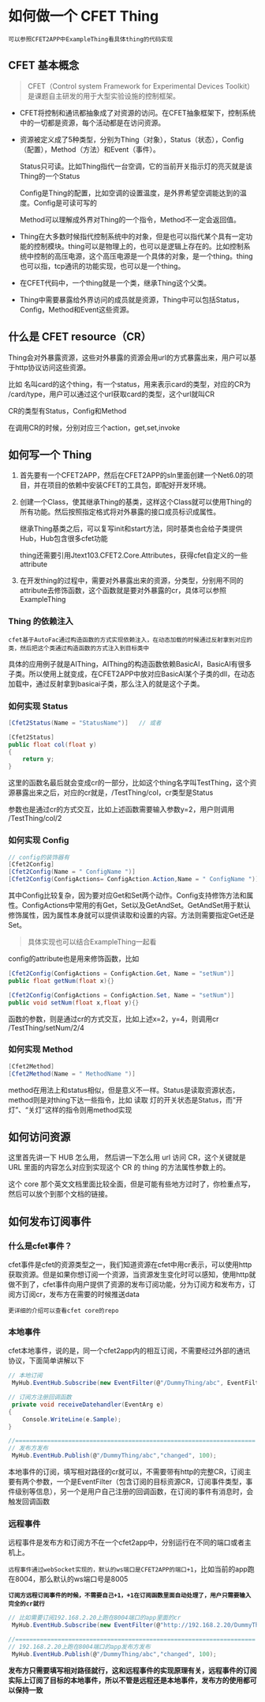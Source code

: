 # 如何做一个 CFET Thing

`可以参照CFET2APP中ExampleThing看具体thing的代码实现`

## CFET 基本概念

> CFET（Control system Framework for Experimental Devices Toolkit）是课题自主研发的用于大型实验设施的控制框架。

* CFET将控制和通讯都抽象成了对资源的访问。在CFET抽象框架下，控制系统中的一切都是资源，每个活动都是在访问资源。

* 资源被定义成了5种类型，分别为Thing（对象），Status（状态），Config（配置），Method（方法）和Event（事件）。
    
    Status只可读。比如Thing指代一台空调，它的当前开关指示灯的亮灭就是该Thing的一个Status
    
    Config是Thing的配置，比如空调的设置温度，是外界希望空调能达到的温度。Config是可读可写的
    
    Method可以理解成外界对Thing的一个指令，Method不一定会返回值。

* Thing在大多数时候指代控制系统中的对象，但是也可以指代某个具有一定功能的控制模块。thing可以是物理上的，也可以是逻辑上存在的。比如控制系统中控制的高压电源，这个高压电源是一个具体的对象，是一个thing。thing也可以指，tcp通讯的功能实现，也可以是一个thing。

* 在CFET代码中，一个thing就是一个类，继承Thing这个父类。

* Thing中需要暴露给外界访问的成员就是资源，Thing中可以包括Status，Config，Method和Event这些资源。

## 什么是 CFET resource（CR）

Thing会对外暴露资源，这些对外暴露的资源会用url的方式暴露出来，用户可以基于http协议访问这些资源。

比如 名叫card的这个thing，有一个status，用来表示card的类型，对应的CR为 /card/type，用户可以通过这个url获取card的类型，这个url就叫CR

CR的类型有Status，Config和Method

在调用CR的时候，分别对应三个action，get,set,invoke

## 如何写一个 Thing

1. 首先要有一个CFET2APP，然后在CFET2APP的sln里面创建一个Net6.0的项目，并在项目的依赖中安装CFET的工具包，即配好开发环境。

2. 创建一个Class，使其继承Thing的基类，这样这个Class就可以使用Thing的所有功能。然后按照指定格式将对外暴露的接口成员标识成属性。

    继承Thing基类之后，可以复写init和start方法，同时基类也会给子类提供Hub，Hub包含很多cfet功能

    thing还需要引用Jtext103.CFET2.Core.Attributes，获得cfet自定义的一些attribute

3. 在开发thing的过程中，需要对外暴露出来的资源，分类型，分别用不同的attribute去修饰函数，这个函数就是要对外暴露的cr，具体可以参照ExampleThing

### Thing 的依赖注入

`cfet基于AutoFac通过构造函数的方式实现依赖注入，在动态加载的时候通过反射拿到对应的类，然后把这个类通过构造函数的方式注入到目标类中`

具体的应用例子就是AIThing，AIThing的构造函数依赖BasicAI，BasicAI有很多子类。所以使用上就变成，在CFET2APP中放对应BasicAI某个子类的dll，在动态加载中，通过反射拿到basicai子类，那么注入的就是这个子类。

### 如何实现 Status

```cs
[Cfet2Status(Name = "StatusName")]   // 或者

[Cfet2Status]
public float col(float y)
{
    return y;
}
```

这里的函数名最后就会变成cr的一部分，比如这个thing名字叫TestThing，这个资源暴露出来之后，对应的cr就是，/TestThing/col，cr类型是Status

参数也是通过cr的方式交互，比如上述函数需要输入参数y=2，用户则调用 /TestThing/col/2

### 如何实现 Config
```cs
// config的装饰器有
[Cfet2Config]
[Cfet2Config(Name = " ConfigName ")]
[Cfet2Config(ConfigActions= ConfigAction.Action,Name = " ConfigName ")]
```
其中Config比较复杂，因为要对应Get和Set两个动作。Config支持修饰方法和属性。ConfigActions中常用的有Get，Set以及GetAndSet。GetAndSet用于默认修饰属性，因为属性本身就可以提供读取和设置的内容。方法则需要指定Get还是Set。

> 具体实现也可以结合ExampleThing一起看

config的attribute也是用来修饰函数，比如
```cs
[Cfet2Config(ConfigActions = ConfigAction.Get, Name = "setNum")]
public float getNum(float x){}

[Cfet2Config(ConfigActions = ConfigAction.Set, Name = "setNum")]
public void setNum(float x,float y){}
```

函数的参数，则是通过cr的方式交互，比如上述x=2，y=4，则调用cr /TestThing/setNum/2/4

### 如何实现 Method
```cs
[Cfet2Method]
[Cfet2Method(Name = " MethodName ")]
```
method在用法上和status相似，但是意义不一样。Status是读取资源状态，method则是对thing下达一些指令，比如 读取 灯的开关状态是Status，而“开灯”、“关灯”这样的指令则用method实现

## 如何访问资源

这里首先讲一下 HUB 怎么用，
然后讲一下怎么用 url 访问 CR，这个关键就是 URL 里面的内容怎么对应到实现这个 CR 的 thing 的方法属性参数上的。

这个 core 那个英文文档里面比较全面，但是可能有些地方过时了，你检重点写，然后可以放个到那个文档的链接。

## 如何发布订阅事件

### 什么是cfet事件？

cfet事件是cfet的资源类型之一，我们知道资源在cfet中用cr表示，可以使用http获取资源。但是如果你想订阅一个资源，当资源发生变化时可以感知，使用http就做不到了，cfet事件向用户提供了资源的发布订阅功能，分为订阅方和发布方，订阅方订阅cr，发布方在需要的时候推送data

`更详细的介绍可以查看cfet core的repo`

### 本地事件

cfet本地事件，说的是，同一个cfet2app内的相互订阅，不需要经过外部的通讯协议，下面简单讲解以下

```CS
// 本地订阅
 MyHub.EventHub.Subscribe(new EventFilter(@"/DummyThing/abc", EventFilter.DefaultEventType, eventLevel), receiveDatehandler);

// 订阅方注册回调函数
 private void receiveDatehandler(EventArg e)
{
    Console.WriteLine(e.Sample);
}

//====================================================================
// 发布方发布
 MyHub.EventHub.Publish(@"/DummyThing/abc","changed", 100);
```

本地事件的订阅，填写相对路径的cr就可以，不需要带有http的完整CR，订阅主要有两个参数，一个是EventFilter（包含订阅的目标资源CR，订阅事件类型，事件级别等信息），另一个是用户自己注册的回调函数，在订阅的事件有消息时，会触发回调函数

### 远程事件

远程事件是发布方和订阅方不在一个cfet2app中，分别运行在不同的端口或者主机上。

`远程事件通过webSocket实现的，默认的ws端口是CFET2APP的端口+1`，比如当前的app跑在8004，那么默认的ws端口号是8005

**`订阅方远程订阅事件的时候，不需要自己+1，+1在订阅函数里面自动处理了，用户只需要输入完全的cr就行`**

```CS
// 比如需要订阅192.168.2.20上跑在8004端口的app里面的cr
 MyHub.EventHub.Subscribe(new EventFilter(@"http://192.168.2.20/DummyThing/abc", EventFilter.DefaultEventType, eventLevel), receiveDatehandler);

//====================================================================
// 192.168.2.20上跑在8004端口的app发布方发布
 MyHub.EventHub.Publish(@"/DummyThing/abc","changed", 100);
```

**发布方只需要填写相对路径就行，这和远程事件的实现原理有关，远程事件的订阅实际上订阅了目标的本地事件，所以不管是远程还是本地事件，发布方的使用都可以保持一致**
